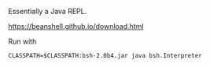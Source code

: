 Essentially a Java REPL.

https://beanshell.github.io/download.html

Run with

    CLASSPATH=$CLASSPATH:bsh-2.0b4.jar java bsh.Interpreter

